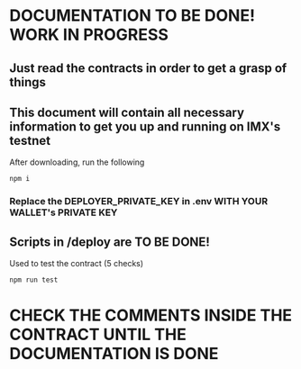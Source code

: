 # DOCUMENTATION TO BE DONE! WORK IN PROGRESS
## Just read the contracts in order to get a grasp of things

## This document will contain all necessary information to get you up and running on IMX's testnet

After downloading, run the following

    npm i


### Replace the DEPLOYER_PRIVATE_KEY in .env WITH YOUR WALLET's PRIVATE KEY

## Scripts in /deploy are TO BE DONE!

Used to test the contract (5 checks)

    npm run test


# CHECK THE COMMENTS INSIDE THE CONTRACT UNTIL THE DOCUMENTATION IS DONE